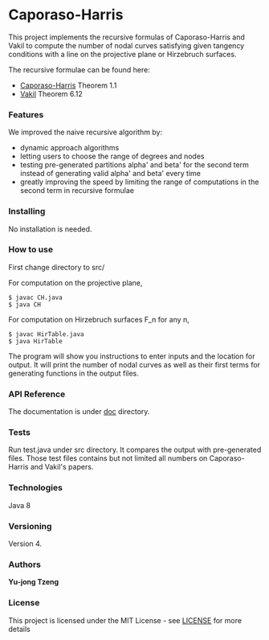# Caporaso-Harris
This project implements the recursive formulas of Caporaso-Harris and Vakil to compute the number of nodal curves satisfying given tangency conditions with a line on the projective plane or Hirzebruch surfaces. 

The recursive formulae can be found here:
* [Caporaso-Harris](https://arxiv.org/pdf/alg-geom/9608025.pdf) Theorem 1.1
* [Vakil](https://link.springer.com/article/10.1007/s002291020053) Theorem 6.12

### Features
We improved the naive recursive algorithm by:
* dynamic approach algorithms
* letting users to choose the range of degrees and nodes
* testing pre-generated partitions alpha' and beta' for the second term instead of generating valid alpha' and beta' every time
* greatly improving the speed by limiting the range of computations in the second term in recursive formulae

### Installing
No installation is needed.

### How to use
First change directory to src/

For computation on the projective plane,
```
$ javac CH.java
$ java CH
```
For computation on Hirzebruch surfaces F_n for any n,
```
$ javac HirTable.java
$ java HirTable
```

The program will show you instructions to enter inputs and the location for output. It will print the number of nodal curves as well as their first terms for generating functions in the output files. 


### API Reference

The documentation is under [doc](/doc) directory.

### Tests

Run test.java under src directory. It compares the output with pre-generated files. Those test files contains but not limited all numbers on Caporaso-Harris and Vakil's papers.

### Technologies
Java 8

### Versioning

Version 4. 

### Authors

**Yu-jong Tzeng** 

### License

This project is licensed under the MIT License - see  [LICENSE](LICENSE) for more details

